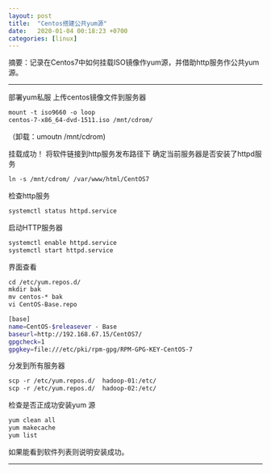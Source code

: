 ```yaml
---
layout: post
title:  "Centos搭建公共yum源"
date:   2020-01-04 00:18:23 +0700
categories: [linux]
---
```


摘要：记录在Centos7中如何挂载ISO镜像作yum源，并借助http服务作公共yum源。

------

部署yum私服
上传centos镜像文件到服务器

```sh
mount -t iso9660 -o loop
centos-7-x86_64-dvd-1511.iso /mnt/cdrom/
```

（卸载：umoutn /mnt/cdrom)

挂载成功！
将软件链接到http服务发布路径下
确定当前服务器是否安装了httpd服务

``` sh 
ln -s /mnt/cdrom/ /var/www/html/CentOS7 
```

检查http服务

``` sh 
systemctl status httpd.service 
```

启动HTTP服务器

``` sh
systemctl enable httpd.service
systemctl start httpd.service
```

界面查看

``` sh
cd /etc/yum.repos.d/
mkdir bak
mv centos-* bak
vi CentOS-Base.repo

[base]
name=CentOS-$releasever - Base
baseurl=http://192.168.67.15/CentOS7/
gpgcheck=1
gpgkey=file:///etc/pki/rpm-gpg/RPM-GPG-KEY-CentOS-7
```

分发到所有服务器

``` sh
scp -r /etc/yum.repos.d/  hadoop-01:/etc/
scp -r /etc/yum.repos.d/  hadoop-02:/etc/
```
检查是否正成功安装yum 源

``` sh
yum clean all
yum makecache
yum list
```
如果能看到软件列表则说明安装成功。


------
